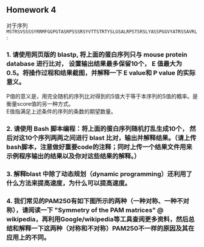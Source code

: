 ## Homework 4    

对于序列`MSTRSVSSSSYRRMFGGPGTASRPSSSRSYVTTSTRTYSLGSALRPSTSRSLYASSPGGVYATRSSAVRL`:   

### 1. 请使用网页版的 blastp, 将上面的蛋白序列只与 mouse protein database 进行比对， 设置输出结果最多保留10个， E 值最大为 0.5。将操作过程和结果截图，并解释一下 E value和 P value 的实际意义。

P值的意义是，用完全随机的序列比对得到的S值大于等于本序列的S值的概率。是衡量score值的另一种方式。   
E值指满足上述条件的序列的条数的期望数量。    

### 2. 请使用 Bash 脚本编程：将上面的蛋白序列随机打乱生成10个， 然后对这10个序列两两之间进行 blast 比对，输出并解释结果。（请上传bash脚本，注意做好重要code的注释；同时上传一个结果文件用来示例程序输出的结果以及你对这些结果的解释。）

### 3. 解释blast 中除了动态规划（dynamic programming）还利用了什么方法来提高速度，为什么可以提高速度。


### 4. 我们常见的PAM250有如下图所示的两种（一种对称、一种不对称），请阅读一下 "Symmetry of the PAM matrices" @ wikipedia，再利用Google/wikipedia等工具查阅更多资料，然后总结和解释一下这两种（对称和不对称）PAM250不一样的原因及其在应用上的不同。
